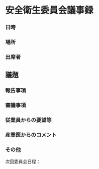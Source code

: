 # 安全衛生委員会議事録
### 日時
### 場所
### 出席者

## 議題

### 報告事項

### 審議事項

### 従業員からの要望等

### 産業医からのコメント

### その他

次回委員会日程：
